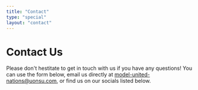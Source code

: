 ```yaml
---
title: "Contact"
type: "special"
layout: "contact"
---
```


# Contact Us

Please don't hestitate to get in touch with us if you have any questions! You can use the form below, email us directly at [model-united-nations@uonsu.com](mailto:model-united-nations@uonsu.com?subject=Greetings!), or find us on our socials listed below.
